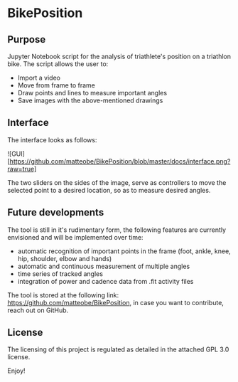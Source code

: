 # BikePosition

## Purpose
Jupyter Notebook script for the analysis of triathlete's position on a triathlon bike.
The script allows the user to:

* Import a video
* Move from frame to frame
* Draw points and lines to measure important angles
* Save images with the above-mentioned drawings

## Interface

The interface looks as follows:

![GUI][https://github.com/matteobe/BikePosition/blob/master/docs/interface.png?raw=true]

The two sliders on the sides of the image, serve as controllers to move the selected
point to a desired location, so as to measure desired angles.


## Future developments

The tool is still in it's rudimentary form, the following features are currently envisioned and will be implemented over time:

* automatic recognition of important points in the frame (foot, ankle, knee, hip, shoulder, elbow and hands)
* automatic and continuous measurement of multiple angles
* time series of tracked angles
* integration of power and cadence data from .fit activity files

The tool is stored at the following link: https://github.com/matteobe/BikePosition, in case you want to contribute, reach out on GitHub.

## License

The licensing of this project is regulated as detailed in the attached GPL 3.0 license.

Enjoy!
